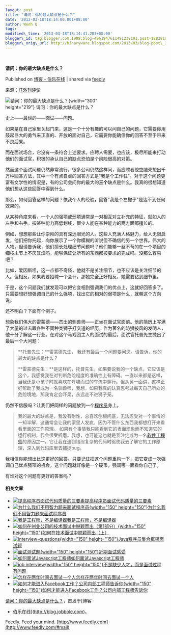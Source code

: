 ```yaml
--- 
layout: post 
title: "请问：你的最大缺点是什么？" 
date: '2013-03-18T18:14:00.001+08:00' 
author: Wenh Q
tags:
modified\_time: '2013-03-18T18:14:41.283+08:00' 
blogger\_id: tag:blogger.com,1999:blog-4961947611491238191.post-1882819937574958304
blogger\_orig\_url: http://binaryware.blogspot.com/2013/03/blog-post\_18.html
---
```



 
<div class="article">

<div class="header">

**请问：你的最大缺点是什么？**

</div>

<div class="source">

Published on [博客 -
伯乐在线](http://blog.jobbole.com/36124/?utm_source=rss&utm_medium=rss&utm_campaign=%25e8%25af%25b7%25e9%2597%25ae%25ef%25bc%259a%25e4%25bd%25a0%25e7%259a%2584%25e6%259c%2580%25e5%25a4%25a7%25e7%25bc%25ba%25e7%2582%25b9%25e6%2598%25af%25e4%25bb%2580%25e4%25b9%2588%25ef%25bc%259f)
| shared via [feedly](http://www.feedly.com)

</div>

<div>

来源：[IT外刊评论](http://www.aqee.net/how-to-answer-what-is-your-greatest-weakness/)

<div style="width:310px">

![请问：你的最大缺点是什么？](http://blog.jobbole.com/wp-content/uploads/2012/03/job-interview-300x219.jpg "请问：你的最大缺点是什么？"){width="300"
height="219"}
请问：你的最大缺点是什么？

</div>

史上——最烂的——面试——问题。

如果是在自己家里关起门来，这是一个十分有趣的可以问自己的问题，它需要你用鼓起巨大的勇气来正直的、开放的面对自己，它需要你能确信你的回答不至于带来不良后果。

而在面试场合，它没有一条符合上述要求。应聘人需要，也应该，极尽所能来打动他们的面试官，积极的承认自己的缺点恐怕是个风险很高的对策。

然而这个面试问题仍然非常流行，很多公司仍然这样问，而应聘者挖空脑壳想出千万种回答方法，其中一个有点自虐的回答方式是"我是个工作狂"。对于这个问题更富有文学性的情况是，有的公司会问你的最大的**三个**缺点是什么。我真的很想知道他们想从这些回答中得到什么。

那么，如何回答这样的问题？依我个人的经验，回答"我是个左撇子"是达不到任何效果的。

从某种角度来看，一个人的强项或弱项通常是一对相互对立补充的特征，就如人的左手和右手。按某种能力高低划线，很少人能在某种能力的两方面都擅长的。

例如，想想那些让你崇拜的具有深远眼光的人。这些人充满人格魅力，给人无限启发，他们把你托起，向你展示了一个你模糊的听说但不确信的另一个世界。伟大的人物，但请告诉我，他们擅长处理细节问题吗？他们能够一丝不苟的在一个项目的细枝末节上不厌其烦吗，能够保证让所有的东西都按要求的完成吗。没那么容易吧？

比如，爱因斯坦，这一点都不奇怪，他就不是关注细节，也不应该是关注细节的人。但相反，如果我要招聘一个会计，那她完全正好相反，她需要钻到细节里。

于是，这个问题我们就发现可以把它变相到强调我们的优点上，这就好回答多了。只需要想好想强调自己的什么强项，找出它的相对的弱项是什么，就朝这个方向说。

还不明白？下面有个例子。

想象我们伟大的雷蒙德——杰出的驯兽师——正坐在面试官面前。他的简历上写满了大量的过去跟各种不同种类狮子打交道的经历，作为著名的防狮披风的发明人，他十分了解这一行业。在对这个马戏团主人的面试的最后，面试官托普先生抛出了最后一个大问题：

> **托普先生：**雷蒙德先生，
> 我还有最后一个问题要问您。请告诉，你的最大的缺点是什么？
>
> **雷蒙德先生：**是这样的，托普先生，如果要说我的一个缺点，它应该是这个，我感觉我在对判断危险程度的准确性上有障碍。一直以来都是这样，当我还是小孩子时就喜欢在呼啸而过的车流中穿行。但从另一面讲，这样正好帮助了我成为一名驯兽师，我想，如果我真的认真思考过每天自己所处的危险境地，那我肯定会吓呆，永远走不进狮子笼。

仍然不信服吗？让我们把同样的问题放到一个<span>[程序员](http://blog.jobbole.com/821/ "程序员的本质")</span>身上。

> 我的最大的缺点是，我没有耐性，总喜欢刨根问底，无法忍受对一个事情的一知半解，这通常会让我的家里人发疯，因为不管什么东西我都想打开来看看里面的工作原理。
> 如果有个事情我只能看到它的表面现象而不知道它的运行机制，我会很受折磨。我想，也可能这也就是我注定成为一名<span>[软件工程师](http://blog.jobbole.com/344/ "明星软件工程师的10种特质")</span>的原因之一，它让我在遇到错综复杂的代码时驱使我去了解它的工作原理，深入到代码库里去捕捉bug。

我相信你能想出比这更好的回答。只要记住把这个问题<span>[重构](http://www.amazon.cn/gp/product/B003BY6PLK/ref=as_li_qf_sp_asin_il_tl?ie=UTF8&tag=vastwork-23&linkCode=as2&camp=536&creative=3200&creativeASIN=B003BY6PLK "重构:改善既有代码的设计")</span>一下，把它变成一次强调自己优点强项的机会，这个问题就好像是一个硬币，强调哪一面看你自己了。

有谁对这个问题有更好的答案吗？

#### 相关文章

-   [![提高程序员面试代码质量的三要素](http://blog.jobbole.com/wp-content/uploads/2011/11/Web-Coding.png)](http://blog.jobbole.com/12076/)[提高程序员面试代码质量的三要素](http://blog.jobbole.com/12076/)
-   [![为什么我们不用智力题来面试程序员](http://blog.jobbole.com/wp-content/uploads/2012/01/puzzle-150x150.jpg){width="150"
    height="150"}](http://blog.jobbole.com/12404/)[为什么我们不用智力题来面试程序员](http://blog.jobbole.com/12404/)
-   [![我是工程师，不是编译器](http://blog.jobbole.com/wp-content/uploads/2011/11/career-logo.jpg)](http://blog.jobbole.com/15418/)[我是工程师，不是编译器](http://blog.jobbole.com/15418/)
-   [![如何在创业公司的技术面试中脱颖而出（第1部分）](http://blog.jobbole.com/wp-content/uploads/2012/08/How-to-Ace-a-Startup-Engineering-Interview-150x150.jpg){width="150"
    height="150"}](http://blog.jobbole.com/24937/)[如何在技术面试中脱颖而出（上）](http://blog.jobbole.com/24937/)
-   [![interview-questions](http://blog.jobbole.com/wp-content/uploads/2012/05/interview-questions-150x150.jpg){width="150"
    height="150"}](http://blog.jobbole.com/19167/)[Java程序员集合框架面试题](http://blog.jobbole.com/19167/)
-   [![面试测试题](http://blog.jobbole.com/wp-content/uploads/2011/10/%E8%BF%91%E6%9C%9F%E9%9D%A2%E8%AF%95%E6%84%9F%E5%8F%97-150x150.png){width="150"
    height="150"}](http://blog.jobbole.com/1585/)[近期面试感受](http://blog.jobbole.com/1585/)
-   [![如何面试Javascript工程师](http://blog.jobbole.com/wp-content/uploads/2011/06/javascript-logo.png)](http://blog.jobbole.com/6602/)[如何面试Javascript工程师](http://blog.jobbole.com/6602/)
-   [![job
    interview](http://blog.jobbole.com/wp-content/uploads/2012/03/job-interview-150x150.jpg){width="150"
    height="150"}](http://blog.jobbole.com/15412/)[不是缺少人才，而是面试过程有问题](http://blog.jobbole.com/15412/)
-   [![怎样花两年时间去面试一个人](http://blog.jobbole.com/wp-content/uploads/2011/11/book-logo.jpg)](http://blog.jobbole.com/5204/)[怎样花两年时间去面试一个人](http://blog.jobbole.com/5204/)
-   [![如何才能进入Facebook工作？公司内部工程师告诉你](http://blog.jobbole.com/wp-content/uploads/2012/07/How-to-enter-Facebook1-150x150.jpg){width="150"
    height="150"}](http://blog.jobbole.com/24117/)[如何才能进入Facebook工作？公司内部工程师告诉你](http://blog.jobbole.com/24117/)

[请问：你的最大缺点是什么？](http://blog.jobbole.com/36124/)，首发于[博客
- 伯乐在线](http://blog.jobbole.com)。

</div>




</div>

<div class="footer">

Feedly. Feed your mind.
[http://www.feedly.com](http://www.feedly.com/#mail)

</div>
